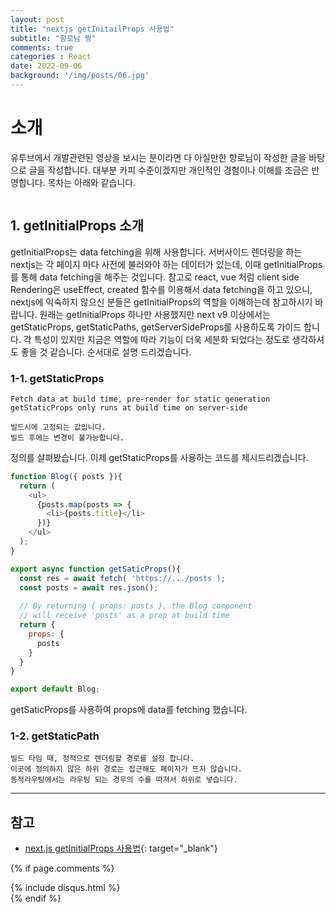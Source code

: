 ```yaml
---
layout: post
title: "nextjs getInitailProps 사용법"
subtitle: "향로님 짱"
comments: true
categories : React
date: 2022-09-06
background: '/img/posts/06.jpg'
---
```


# 소개
유투브에서 개발관련된 영상을 보시는 분이라면 다 아실만한 향로님이 작성한 글을 바탕으로 글을 작성합니다.
대부분 카피 수준이겠지만 개인적인 경험이나 이해를 조금은 반영합니다.
목차는 아래와 같습니다.
```
```

## 1. getInitialProps 소개
getInitialProps는 data fetching을 위해 사용합니다.
서버사이드 렌더링을 하는 nextjs는 각 페이지 마다 사전에 불러와야 하는 데이터가 있는데, 이때 getInitialProps를 통해 data fetching을 해주는 것입니다.
참고로 react, vue 처럼 client side Rendering은 useEffect, created 함수를 이용해서 data fetching을 하고 있으니,
nextjs에 익숙하지 않으신 분들은 getInitialProps의 역할을 이해하는데 참고하시기 바랍니다.
원래는 getInitialProps 하나만 사용했지만 next v9 이상에서는 getStaticProps, getStaticPaths, getServerSideProps를 사용하도록 가이드 합니다.
각 특성이 있지만 지금은 역할에 따라 기능이 더욱 세분화 되었다는 정도로 생각하셔도 좋을 것 같습니다.
순서대로 설명 드리겠습니다.

### 1-1. getStaticProps
```
Fetch data at build time, pre-render for static generation 
getStaticProps only runs at build time on server-side

빌드시에 고정되는 값입니다.
빌드 후에는 변경이 불가능합니다.
```
정의를 살펴봤습니다.
이제 getStaticProps를 사용하는 코드를 제시드리겠습니다.

```javascript
function Blog({ posts }){
  return (
    <ul>
      {posts.map(posts => {
        <li>{posts.title}</li>
      })}
    </ul>
  );
}

export async function getSaticProps(){
  const res = await fetch( 'https://.../posts );
  const posts = await res.json();
  
  // By returning { props: posts }, the Blog component
  // will receive 'posts' as a prop at build time
  return {
    props: {
      posts
    }
  }
}

export default Blog;
```

getSaticProps를 사용하여 props에 data를 fetching 했습니다.

### 1-2. getStaticPath
```
빌드 타임 때, 정적으로 렌더링할 경로를 설정 합니다.
이곳에 정의하지 않은 하위 경로는 접근해도 페이지가 뜨지 않습니다.
동적라우팅에서는 라우팅 되는 경우의 수를 따져서 하위로 넣습니다.
```











---
## 참고
- [next.js getInitialProps 사용법](https://kyounghwan01.github.io/blog/React/next/getInitialProps/){: target="_blank"}


{% if page.comments %}
<div id="post-disqus" class="container">
{% include disqus.html %}
</div>
{% endif %}

